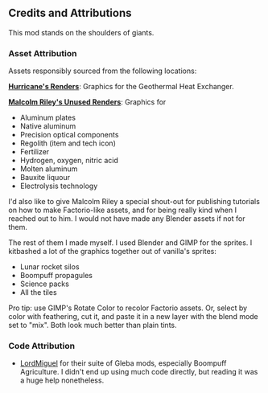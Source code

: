 ## Credits and Attributions

This mod stands on the shoulders of giants.

### Asset Attribution

Assets responsibly sourced from the following locations:

[**Hurricane's Renders**](https://mods.factorio.com/user/Hurricane046): Graphics for the Geothermal Heat Exchanger.

[**Malcolm Riley's Unused Renders**](https://github.com/malcolmriley/unused-renders/tree/main): Graphics for
- Aluminum plates
- Native aluminum
- Precision optical components
- Regolith (item and tech icon)
- Fertilizer
- Hydrogen, oxygen, nitric acid
- Molten aluminum
- Bauxite liquour
- Electrolysis technology

I'd also like to give Malcolm Riley a special shout-out for publishing tutorials on how to make Factorio-like assets, and for being really kind when I reached out to him. I would not have made any Blender assets if not for them.

The rest of them I made myself. I used Blender and GIMP for the sprites. I kitbashed a lot of the graphics together out of vanilla's sprites:
- Lunar rocket silos
- Boompuff propagules
- Science packs
- All the tiles

Pro tip: use GIMP's Rotate Color to recolor Factorio assets. Or, select by color with feathering, cut it, and paste it in a new layer with the blend mode set to "mix". Both look much better than plain tints.

### Code Attribution

- [LordMiguel](https://mods.factorio.com/user/LordMiguel) for their suite of Gleba mods, especially Boompuff Agriculture. I didn't end up using much code directly, but reading it was a huge help nonetheless.
